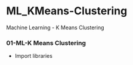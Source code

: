 # ML_KMeans-Clustering
Machine Learning - K Means Clustering

### 01-ML-K Means Clustering
- Import libraries
